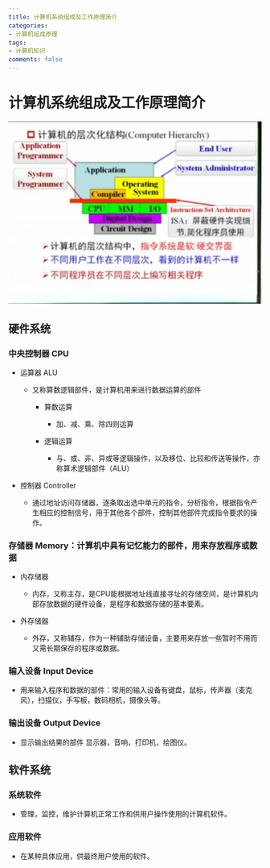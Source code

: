 ```yaml
---
title: 计算机系统组成及工作原理简介
categories: 
- 计算机组成原理
tags: 
- 计算机知识
comments: false
---
```




# 计算机系统组成及工作原理简介

![](https://raw.githubusercontent.com/Lucareful/ImgRepo/master/img/hexo_img/1563084893334.png)

## 硬件系统

### 中央控制器 CPU

- 运算器 ALU

	- 又称算数逻辑部件，是计算机用来进行数据运算的部件

		- 算数运算

			- 加、减、乘、除四则运算

		- 逻辑运算

			- 与、或、非、异或等逻辑操作，以及移位、比较和传送等操作，亦称算术逻辑部件（ALU）

- 控制器  Controller

	- 通过地址访问存储器，逐条取出选中单元的指令，分析指令，根据指令产生相应的控制信号，用于其他各个部件，控制其他部件完成指令要求的操作。



### 存储器 Memory：计算机中具有记忆能力的部件，用来存放程序或数据

- 内存储器

	- 内存，又称主存，是CPU能根据地址线直接寻址的存储空间，是计算机内部存放数据的硬件设备，是程序和数据存储的基本要素。

- 外存储器 

	- 外存，又称辅存，作为一种辅助存储设备，主要用来存放一些暂时不用而又需长期保存的程序或数据。

### 输入设备 Input Device

- 用来输入程序和数据的部件：常用的输入设备有键盘，鼠标，传声器（麦克风），扫描仪，手写板，数码相机，摄像头等。

### 输出设备 Output Device

- 显示输出结果的部件  显示器，音响，打印机，绘图仪。

## 软件系统

### 系统软件

- 管理，监控，维护计算机正常工作和供用户操作使用的计算机软件。

### 应用软件

- 在某种具体应用，供最终用户使用的软件。

